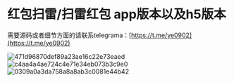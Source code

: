 # 红包扫雷/扫雷红包  app版本以及h5版本

需要源码或者细节方面的请联系telegrama：[https://t.me/ye0902](https://t.me/ye0902)

![471d96870def89a23ae16c22e73eaed](https://github.com/user-attachments/assets/a7db3e77-5fff-442b-b585-f2fc953814d1)
![c4aa4a4ae724c4e71e34eb073b3c9e0](https://github.com/user-attachments/assets/c4227ac5-f3e7-4e83-b7f6-6cbd01bff569)
![0309a0a3da758a8a8ab3c0081e44b42](https://github.com/user-attachments/assets/9d5e4175-6e2a-4ba4-be0a-2062c4823ddd)
